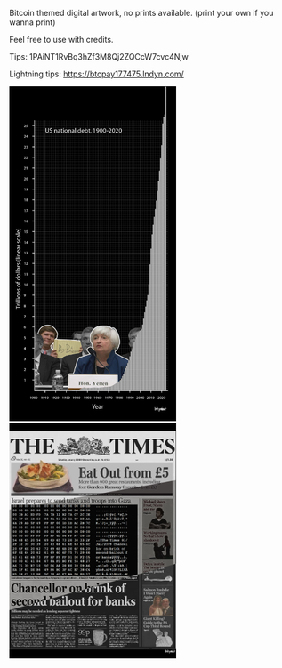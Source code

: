 Bitcoin themed digital artwork, no prints available. (print your own if you wanna print)

Feel free to use with credits.

Tips: 1PAiNT1RvBq3hZf3M8Qj2ZQCcW7cvc4Njw

Lightning tips: https://btcpay177475.lndyn.com/

<img src="https://raw.githubusercontent.com/bitpaint/Digital-art/master/Print%20Outside%20the%20Box.png" width="300px" height="auto">



<img src="https://raw.githubusercontent.com/bitpaint/Digital-art/master/Second%20bailout%20.png" width="300px" height="auto">

